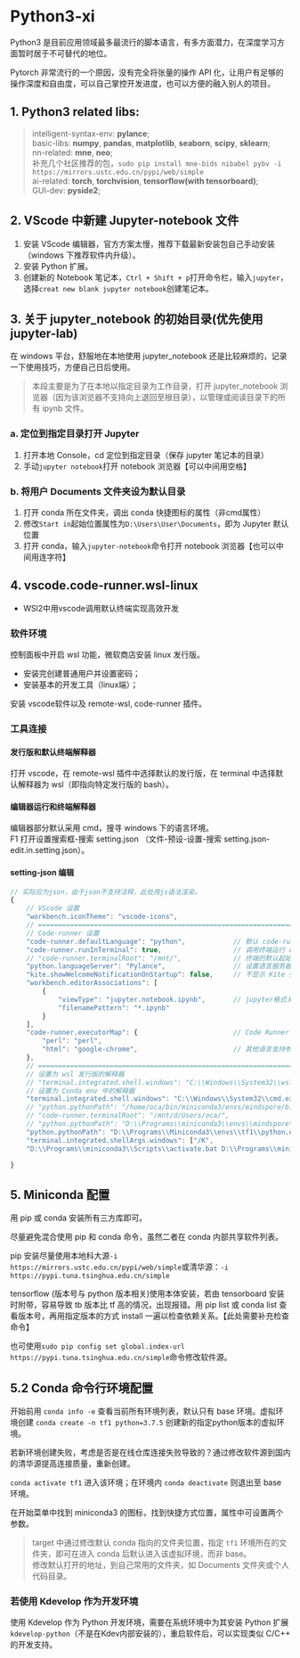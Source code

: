 # Python3-xi

Python3 是目前应用领域最多最流行的脚本语言，有多方面潜力，在深度学习方面暂时居于不可替代的地位。

Pytorch 非常流行的一个原因，没有完全将张量的操作 API 化，让用户有足够的操作深度和自由度，可以自己掌控开发进度，也可以方便的融入别人的项目。

## 1. Python3 related libs:  
> intelligent-syntax-env: **pylance**;  
> basic-libs: **numpy**, **pandas**, **matplotlib**, **seaborn**, **scipy**, **sklearn**;  
> nn-related: **mne**, **neo**;   
> 补充几个社区推荐的包，`sudo pip install mne-bids nibabel pybv -i https://mirrors.ustc.edu.cn/pypi/web/simple`   
> ai-related: **torch**, **torchvision**, **tensorflow(with tensorboard)**;  
> GUI-dev: **pyside2**;  

## 2. VScode 中新建 Jupyter-notebook 文件
1. 安装 VScode 编辑器，官方方案太慢，推荐下载最新安装包自己手动安装（windows 下推荐软件内升级）。  
2. 安装 Python 扩展。  
3. 创建新的 Notebook 笔记本，`Ctrl + Shift + p`打开命令栏，输入`jupyter`，选择`creat new blank jupyter notebook`创建笔记本。


## 3. 关于 jupyter_notebook 的初始目录(优先使用 jupyter-lab)

在 windows 平台，舒服地在本地使用 jupyter_notebook 还是比较麻烦的，记录一下使用技巧，方便自己日后使用。

> 本段主要是为了在本地以指定目录为工作目录，打开 jupyter_notebook 浏览器（因为该浏览器不支持向上退回至根目录），以管理或阅读目录下的所有 ipynb 文件。

### a. 定位到指定目录打开 Jupyter
1. 打开本地 Console，cd 定位到指定目录（保存 jupyter 笔记本的目录）
2. 手动`jupyter notebook`打开 notebook 浏览器【可以中间用空格】

### b. 将用户 Documents 文件夹设为默认目录
1. 打开 conda 所在文件夹，调出 conda 快捷图标的属性（非cmd属性）
2. 修改`Start in`起始位置属性为`D:\Users\User\Documents`，即为 Jupyter 默认位置
3. 打开 conda，输入`jupyter-notebook`命令打开 notebook 浏览器【也可以中间用连字符】

## 4. vscode.code-runner.wsl-linux
- WSl2中用vscode调用默认终端实现高效开发

### 软件环境
控制面板中开启 wsl 功能，微软商店安装 linux 发行版。  
- 安装完创建普通用户并设置密码；  
- 安装基本的开发工具（linux端）；  

安装 vscode软件以及 remote-wsl, code-runner 插件。  

### 工具连接
#### 发行版和默认终端解释器
打开 vscode，在 remote-wsl 插件中选择默认的发行版，在 terminal 中选择默认解释器为 wsl（即指向特定发行版的 bash）。  

#### 编辑器运行和终端解释器
编辑器部分默认采用 cmd，搜寻 windows 下的语言环境。  
F1 打开设置搜索框-搜索 setting.json （文件-预设-设置-搜索 setting.json-edit.in.setting.json）。  

#### setting-json 编辑
``` js
// 实际应为json，由于json不支持注释，此处用js语法渲染。
{
    // VScode 设置
    "workbench.iconTheme": "vscode-icons",    
    // ====================================================================================
    // Code-runner 设置
    "code-runner.defaultLanguage": "python",            // 默认 code-runner 编程语言为 Python
    "code-runner.runInTerminal": true,                  // 调用终端运行 code-runner 命令
    // "code-runner.terminalRoot": "/mnt/",             // 终端的默认起始位置
    "python.languageServer": "Pylance",                 // 设置语言服务器
    "kite.showWelcomeNotificationOnStartup": false,     // 不显示 Kite 弹窗
    "workbench.editorAssociations": [
        {
            "viewType": "jupyter.notebook.ipynb",       // jupyter格式关联
            "filenamePattern": "*.ipynb"
        }
    ],
    "code-runner.executorMap": {                        // Code Runner 相关解释器或调试器路径
        "perl": "perl",
        "html": "google-chrome",                        // 其他语言支持参见 Code Runner 插件详情页示例代码
    },
    // ====================================================================================
    // 设置为 wsl 发行版的解释器
    // "terminal.integrated.shell.windows": "C:\\Windows\\System32\\wsl.exe",       // when use wsl as terminal
    // 设置为 Conda env 中的解释器
    "terminal.integrated.shell.windows": "C:\\Windows\\System32\\cmd.exe",
    // "python.pythonPath": "/home/oca/bin/miniconda3/envs/mindspore/bin/python"    // Python 解释器路径
    // "code-runner.terminalRoot": "/mnt/d/Users/oca/",                             // 终端的默认起始位置
    // "python.pythonPath": "D:\\Programs\\miniconda3\\envs\\mindspore\\python.exe",// mindspore 环境中的解释器
    "python.pythonPath": "D:\\Programs\\Miniconda3\\envs\\tf1\\python.exe",         // tf1 环境中的解释器
    "terminal.integrated.shellArgs.windows": ["/K",
    "D:\\Programs\\miniconda3\\Scripts\\activate.bat D:\\Programs\\miniconda3\\envs\\tf1"],  // 激活 tf1 环境

}
```

## 5. Miniconda 配置
用 pip 或 conda 安装所有三方库即可。  

尽量避免混合使用 pip 和 conda 命令，虽然二者在 conda 内部共享软件列表。  

pip 安装尽量使用本地科大源`-i https://mirrors.ustc.edu.cn/pypi/web/simple`或清华源：`-i https://pypi.tuna.tsinghua.edu.cn/simple`  

tensorflow (版本号与 python 版本相关)使用本体安装，若由 tensorboard 安装时附带，容易导致 tb 版本比 tf 高的情况，出现报错。用 pip list 或 conda list 查看版本号，再用指定版本的方式 install 一遍以检查依赖关系。【此处需要补充检查命令】

也可使用`sudo pip config set global.index-url https://pypi.tuna.tsinghua.edu.cn/simple`命令修改软件源。

## 5.2 Conda 命令行环境配置
开始前用 `conda info -e` 查看当前所有环境列表，默认只有 base 环境。虚拟环境创建 `conda create -n tf1 python=3.7.5` 创建新的指定python版本的虚拟环境。  

若新环境创建失败，考虑是否是在线仓库连接失败导致的？通过修改软件源到国内的清华源提高连接质量，重新创建。  

`conda activate tf1` 进入该环境；在环境内 `conda deactivate` 则退出至 base 环境。  

在开始菜单中找到 miniconda3 的图标，找到快捷方式位置，属性中可设置两个参数。  

> target 中通过修改默认 conda 指向的文件夹位置，指定 `tf1` 环境所在的文件夹，即可在进入 conda 后默认进入该虚拟环境，而非 base。  
> 修改默认打开的地址，到自己常用的文件夹，如 Documents 文件夹或个人代码目录。

### 若使用 Kdevelop 作为开发环境
使用 Kdevelop 作为 Python 开发环境，需要在系统环境中为其安装 Python 扩展`kdevelop-python`（不是在Kdev内部安装的），重启软件后，可以实现类似 C/C++ 的开发支持。
